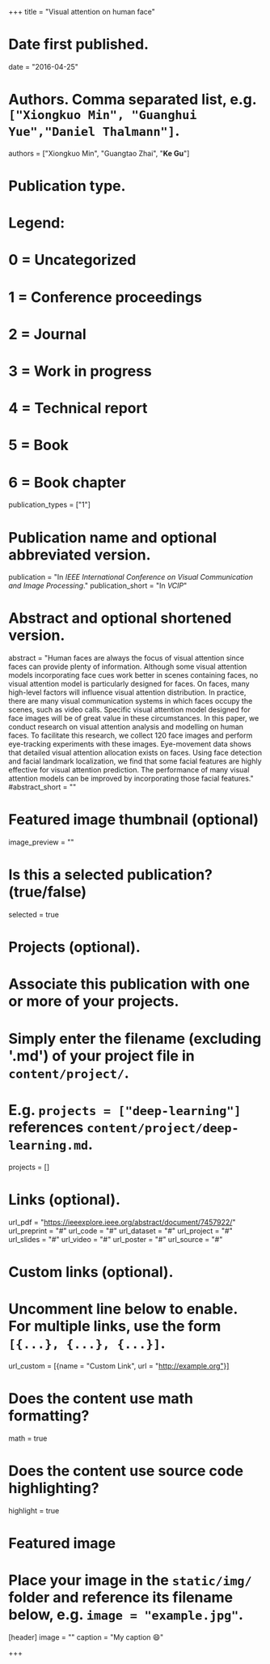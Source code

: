+++
title = "Visual attention on human face"

# Date first published.
date = "2016-04-25"

# Authors. Comma separated list, e.g. `["Xiongkuo Min", "Guanghui Yue","Daniel Thalmann"]`.
authors = ["Xiongkuo Min", "Guangtao Zhai", "**Ke Gu**"]
# Publication type.
# Legend:
# 0 = Uncategorized
# 1 = Conference proceedings
# 2 = Journal
# 3 = Work in progress
# 4 = Technical report
# 5 = Book
# 6 = Book chapter
publication_types = ["1"]

# Publication name and optional abbreviated version.
publication = "In *IEEE International Conference on Visual Communication and Image Processing*."
publication_short = "In *VCIP*"

# Abstract and optional shortened version.
abstract = "Human faces are always the focus of visual attention since faces can provide plenty of information. Although some visual attention models incorporating face cues work better in scenes containing faces, no visual attention model is particularly designed for faces. On faces, many high-level factors will influence visual attention distribution. In practice, there are many visual communication systems in which faces occupy the scenes, such as video calls. Specific visual attention model designed for face images will be of great value in these circumstances. In this paper, we conduct research on visual attention analysis and modelling on human faces. To facilitate this research, we collect 120 face images and perform eye-tracking experiments with these images. Eye-movement data shows that detailed visual attention allocation exists on faces. Using face detection and facial landmark localization, we find that some facial features are highly effective for visual attention prediction. The performance of many visual attention models can be improved by incorporating those facial features."
#abstract_short = ""

# Featured image thumbnail (optional)
image_preview = ""

# Is this a selected publication? (true/false)
selected = true

# Projects (optional).
#   Associate this publication with one or more of your projects.
#   Simply enter the filename (excluding '.md') of your project file in `content/project/`.
#   E.g. `projects = ["deep-learning"]` references `content/project/deep-learning.md`.
projects = []

# Links (optional).
url_pdf = "https://ieeexplore.ieee.org/abstract/document/7457922/"
url_preprint = "#"
url_code = "#"
url_dataset = "#"
url_project = "#"
url_slides = "#"
url_video = "#"
url_poster = "#"
url_source = "#"

# Custom links (optional).
#   Uncomment line below to enable. For multiple links, use the form `[{...}, {...}, {...}]`.
 url_custom = [{name = "Custom Link", url = "http://example.org"}]

# Does the content use math formatting?
math = true

# Does the content use source code highlighting?
highlight = true

# Featured image
# Place your image in the `static/img/` folder and reference its filename below, e.g. `image = "example.jpg"`.
[header]
image = ""
caption = "My caption 😄"

+++
